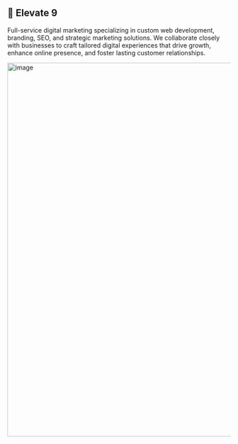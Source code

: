 ## 🚀 Elevate 9

Full-service digital marketing specializing in custom web development, branding, SEO, and strategic marketing solutions. We collaborate closely with businesses to craft tailored digital experiences that drive growth, enhance online presence, and foster lasting customer relationships.


<img width="1349" height="843" alt="image" src="https://github.com/user-attachments/assets/f0f18b32-851a-4ce9-80b7-10f3053f1454" />

